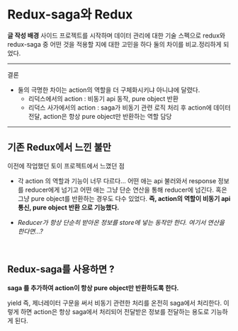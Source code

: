 # Redux-saga와 Redux

**글 작성 배경**
사이드 프로젝트를 시작하며 데이터 관리에 대한 기술 스펙으로 redux와 redux-saga 중 어떤 것을 적용할 지에 대한 고민을 하다 둘의 차이를 비교.정리하게 되었다.

---

결론
- 둘의 극명한 차이는 action의 역할을 더 구체화시키냐 아니냐에 달렸다.
    - 리덕스에서의 action : 비동기 api 동작, pure object 반환
    - 리덕스 사가에서의 action : saga가 비동기 관련 로직 처리 후 action에 데이터 전달, action은 항상 pure object만 반환하는 역할 담당


---

## 기존 Redux에서 느낀 불만
이전에 작업했던 토이 프로젝트에서 느꼈던 점
- 각 action 의 역할과 기능이 너무 다르다... 
	어떤 애는 api 불러와서 response 정보를 reducer에게 넘기고 어떤 애는 그냥 단순 연산을 통해 reducer에 넘긴다. 혹은 그냥 pure object를 반환하는 경우도 다수 있었다.
    **즉, action의 역할이 비동기 api 통신, pure object 반환 으로 기능했다.**
    
- _Reducer가 항상 단순히 받아온 정보를 store에 넣는 동작만 한다. 여기서 연산을 한다면...?_
<br/>    

## Redux-saga를 사용하면 ?
**saga 를 추가하여 action이 항상 pure object만 반환하도록 한다.**

yield 즉, 제너레이터 구문을 써서 비동기 관련한 처리를 온전히 saga에서 처리한다.
이렇게 하면 action은 항상 saga에서 처리되어 전달받은 정보를 전달하는 용도로 기능하게 된다.


